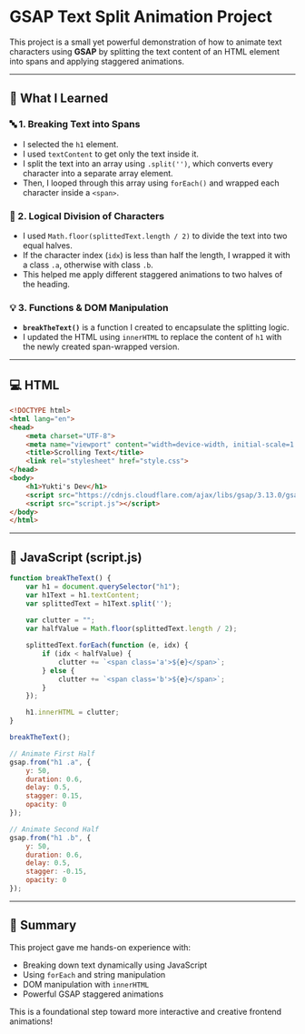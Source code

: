 # GSAP Text Split Animation Project

This project is a small yet powerful demonstration of how to animate text characters using **GSAP** by splitting the text content of an HTML element into spans and applying staggered animations.

---

## 🚀 What I Learned

### 🔤 1. Breaking Text into Spans

* I selected the `h1` element.
* I used `textContent` to get only the text inside it.
* I split the text into an array using `.split('')`, which converts every character into a separate array element.
* Then, I looped through this array using `forEach()` and wrapped each character inside a `<span>`.

### 🧠 2. Logical Division of Characters

* I used `Math.floor(splittedText.length / 2)` to divide the text into two equal halves.
* If the character index (`idx`) is less than half the length, I wrapped it with a class `.a`, otherwise with class `.b`.
* This helped me apply different staggered animations to two halves of the heading.

### 💡 3. Functions & DOM Manipulation

* **`breakTheText()`** is a function I created to encapsulate the splitting logic.
* I updated the HTML using `innerHTML` to replace the content of `h1` with the newly created span-wrapped version.

---

## 💻 HTML

```html
<!DOCTYPE html>
<html lang="en">
<head>
    <meta charset="UTF-8">
    <meta name="viewport" content="width=device-width, initial-scale=1.0">
    <title>Scrolling Text</title>
    <link rel="stylesheet" href="style.css">
</head>
<body>
    <h1>Yukti's Dev</h1>
    <script src="https://cdnjs.cloudflare.com/ajax/libs/gsap/3.13.0/gsap.min.js" crossorigin="anonymous"></script>
    <script src="script.js"></script>
</body>
</html>
```

---

## 📜 JavaScript (script.js)

```js
function breakTheText() {
    var h1 = document.querySelector("h1");
    var h1Text = h1.textContent;
    var splittedText = h1Text.split('');
    
    var clutter = "";
    var halfValue = Math.floor(splittedText.length / 2);

    splittedText.forEach(function (e, idx) {
        if (idx < halfValue) {
            clutter += `<span class='a'>${e}</span>`;
        } else {
            clutter += `<span class='b'>${e}</span>`;
        }
    });

    h1.innerHTML = clutter;
}

breakTheText();

// Animate First Half
gsap.from("h1 .a", {
    y: 50,
    duration: 0.6,
    delay: 0.5,
    stagger: 0.15,
    opacity: 0
});

// Animate Second Half
gsap.from("h1 .b", {
    y: 50,
    duration: 0.6,
    delay: 0.5,
    stagger: -0.15,
    opacity: 0
});
```

---

## 🎯 Summary

This project gave me hands-on experience with:

* Breaking down text dynamically using JavaScript
* Using `forEach` and string manipulation
* DOM manipulation with `innerHTML`
* Powerful GSAP staggered animations

This is a foundational step toward more interactive and creative frontend animations!
